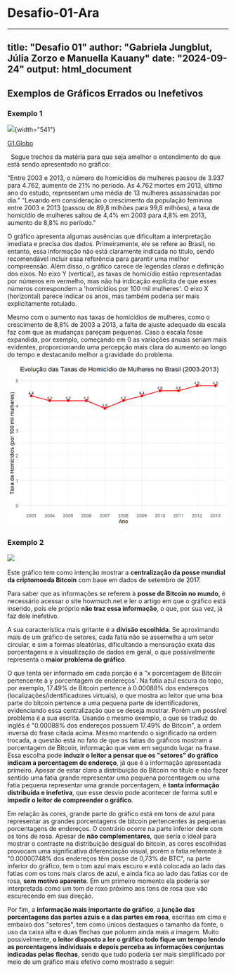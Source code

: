 # Desafio-01-Ara

---
title: "Desafio 01"
author: "Gabriela Jungblut, Júlia Zorzo e Manuella Kauany"
date: "2024-09-24"
output: html_document
---

## Exemplos de Gráficos Errados ou Inefetivos

### Exemplo 1

![](https://s2.glbimg.com/0GgPNg_c3HCj150DMgHMT9E23Xs=/s.glbimg.com/jo/g1/f/original/2015/11/09/homicidios-de-mulheres.jpg){width="541"}

[G1.Globo](https://g1.globo.com/politica/noticia/2015/11/503-dos-homicidios-de-mulheres-no-brasil-sao-cometidos-por-familiares.html)

 
Segue trechos da matéria para que seja amelhor o entendimento do que está sendo apresentado no gráfico: 

"Entre 2003 e 2013, o número de homicídios de mulheres passou de 3.937 para 4.762, aumento de 21% no período. As 4.762 mortes em 2013, último ano do estudo, representam uma média de 13 mulheres assassinadas por dia."
"Levando em consideração o crescimento da população feminina entre 2003 e 2013 (passou de 89,8 milhões para 99,8 milhões), a taxa de homicídio de mulheres saltou de 4,4% em 2003 para 4,8% em 2013, aumento de 8,8% no período."

O gráfico apresenta algumas ausências que dificultam a interpretação imediata e precisa dos dados. Primeiramente, ele se refere ao Brasil, no entanto, essa informação não está claramente indicada no título, sendo recomendável incluir essa referência para garantir uma melhor compreensão. Além disso, o gráfico carece de legendas claras e definição dos eixos. No eixo Y (vertical), as taxas de homicídio estão representadas por números em vermelho, mas não há indicação explícita de que esses números correspondem a 'homicídios por 100 mil mulheres'. O eixo X (horizontal) parece indicar os anos, mas também poderia ser mais explicitamente rotulado. 

Mesmo com o aumento nas taxas de homicídios de mulheres, como o crescimento de 8,8% de 2003 a 2013, a falta de ajuste adequado da escala faz com que as mudanças pareçam pequenas. Caso a escala fosse expandida, por exemplo, começando em 0 as variações anuais seriam mais evidentes, proporcionando uma percepção mais clara do aumento ao longo do tempo e destacando melhor a gravidade do problema.

![](images/fc5afe31-f2ee-4ff8-917c-6483eb6fc131.png)

### Exemplo 2

![](https://cdn.howmuch.net/content/images/1600/voronoi-bitcoin_2-7b4d.png)

  Este gráfico tem como intenção mostrar a **centralização da posse mundial da criptomoeda Bitcoin** com base em dados de setembro de 2017. 
  
  Para saber que as informações se referem à **posse de Bitcoin no mundo**, é necessário acessar o site howmuch.net e ler o artigo em que o gráfico está inserido, pois ele próprio **não traz essa informação**, o que, por sua vez, já faz dele inefetivo. 
  
  A sua característica mais gritante é a **divisão escolhida**. Se aproximando mais de um gráfico de setores, cada fatia não se assemelha a um setor circular, e sim a formas aleatórias, dificultando a mensuração exata das porcentagens e a visualização de dados em geral, o que possivelmente representa o **maior problema do gráfico**. 
  
  O que tenta ser informado em cada porção é a "x porcentagem de Bitcoin pertencente à y porcentagem de endereços'. Na fatia azul escura do topo, por exemplo, 17.49% de Bitcoin pertence à 0.00088% dos endereços (localizações/identificadores virtuais), o que mostra ao leitor que uma boa parte do bitcoin pertence a uma pequena parte de identificadores, evidenciando essa centralização que se deseja mostrar. Porém um possível problema é a sua escrita. Usando o mesmo exemplo, o que se traduz do inglês é "0.00088% dos endereços possuem 17.49% do Bitcoin", a ordem inversa do frase citada acima. Mesmo mantendo o significado na ordem trocada, a questão está no fato de que as fatias do gráficos mostram a porcentagem de Bitcoin, informação que vem em segundo lugar na frase. Essa escolha pode **induzir o leitor a pensar que os "setores" do gráfico indicam a porcentagem de endereço**, já que é a informação apresentada primeiro. Apesar de estar claro a distribuição do Bitcoin no título e não fazer sentido uma fatia grande representar uma pequena porcentagem ou uma fatia pequena representar uma grande porcentagem, é **tanta informação distribuída e inefetiva**, que esse desvio pode acontecer de forma sutil e **impedir o leitor de compreender o gráfico**.
  
  Em relação às cores, grande parte do gráfico está em tons de azul para representar as grandes porcentagens de bitcoin pertencentes às pequenas porcentagens de endereços. O contrário ocorre na parte inferior dele com os tons de rosa. Apesar de **não complementares**, que seria o ideal para mostrar o contraste na distribuição desigual do bitcoin, as cores escolhidas provocam uma significativa diferenciação visual, porém a fatia referente à "0.00000748% dos endereços têm posse de 0,73% de BTC", na parte inferior do gráfico, tem o tom azul mais escuro e está colocada ao lado das fatias com os tons mais claros de azul, e ainda fica ao lado das fatias cor de rosa, **sem motivo aparente**. Em um primeiro momento ela poderia ser interpretada como um tom de roxo próximo aos tons de rosa que vão escurecendo em sua direção. 
  
  Por fim, a **informação mais importante do gráfico**, a **junção das porcentagens das partes azuis e a das partes em rosa**, escritas em cima e embaixo dos "setores", tem como únicos destaques o tamanho da fonte, o uso da caixa alta e duas flechas que poluem ainda mais a imagem. Muito possivelmente, **o leitor disposto a ler o gráfico todo fique um tempo lendo as porcentagens individuais e depois perceba as informações conjuntas indicadas pelas flechas**, sendo que tudo poderia ser mais simplificado por meio de um gráfico mais efetivo como mostrado a seguir: 
  
  
  

<!-- 
Referências: https://howmuch.net/articles/bitcoin-wealth-distribution e https://getdolphins.com/blog/the-worst-graphs-of-2017/ -->



